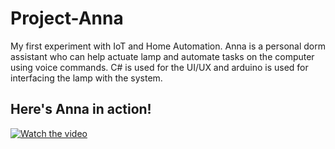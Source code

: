 # Project-Anna

My first experiment with IoT and Home Automation. Anna is a personal dorm assistant who can help actuate lamp and automate tasks on the computer using voice commands.
C# is used for the UI/UX and arduino is used for interfacing the lamp with the system.

## Here's Anna in action!

[![Watch the video](https://img.youtube.com/vi/uLIRhHrqJFU/0.jpg)](https://youtu.be/uLIRhHrqJFU)

